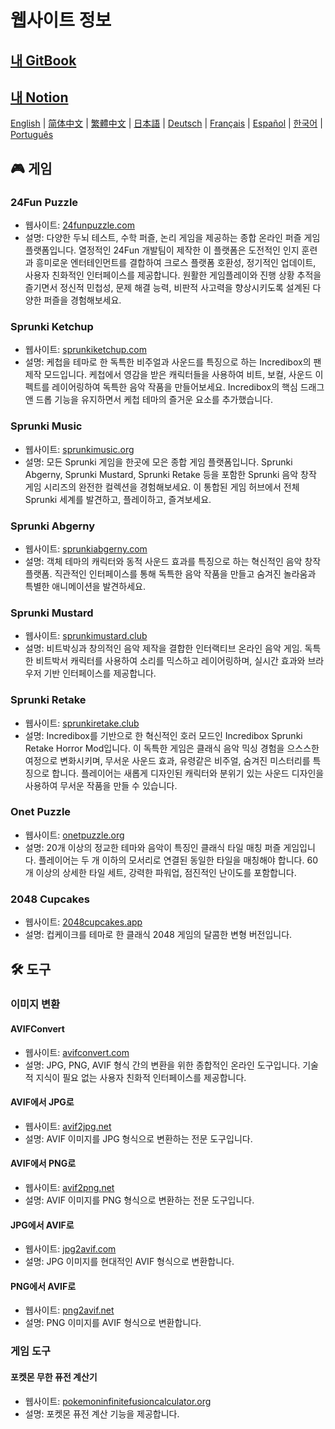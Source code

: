 # 웹사이트 정보

## [내 GitBook](https://lynn-3.gitbook.io/lynn)

## [내 Notion](https://lynn139.notion.site/MySite-15fb0b5cfa458016b389c76be0453e57)

[English](./README.md) | [简体中文](./README_CN.md) | [繁體中文](./README_TW.md) | [日本語](./README_JP.md) | [Deutsch](./README_DE.md) | [Français](./README_FR.md) | [Español](./README_ES.md) | [한국어](./README_KR.md) | [Português](./README_PT.md)

## 🎮 게임

### 24Fun Puzzle

- 웹사이트: [24funpuzzle.com](https://24funpuzzle.com?utm_source=github)
- 설명: 다양한 두뇌 테스트, 수학 퍼즐, 논리 게임을 제공하는 종합 온라인 퍼즐 게임 플랫폼입니다. 열정적인 24Fun 개발팀이 제작한 이 플랫폼은 도전적인 인지 훈련과 흥미로운 엔터테인먼트를 결합하여 크로스 플랫폼 호환성, 정기적인 업데이트, 사용자 친화적인 인터페이스를 제공합니다. 원활한 게임플레이와 진행 상황 추적을 즐기면서 정신적 민첩성, 문제 해결 능력, 비판적 사고력을 향상시키도록 설계된 다양한 퍼즐을 경험해보세요.

### Sprunki Ketchup

- 웹사이트: [sprunkiketchup.com](https://sprunkiketchup.com?utm_source=github)
- 설명: 케첩을 테마로 한 독특한 비주얼과 사운드를 특징으로 하는 Incredibox의 팬 제작 모드입니다. 케첩에서 영감을 받은 캐릭터들을 사용하여 비트, 보컬, 사운드 이펙트를 레이어링하여 독특한 음악 작품을 만들어보세요. Incredibox의 핵심 드래그 앤 드롭 기능을 유지하면서 케첩 테마의 즐거운 요소를 추가했습니다.

### Sprunki Music

- 웹사이트: [sprunkimusic.org](https://sprunkimusic.org?utm_source=github)
- 설명: 모든 Sprunki 게임을 한곳에 모은 종합 게임 플랫폼입니다. Sprunki Abgerny, Sprunki Mustard, Sprunki Retake 등을 포함한 Sprunki 음악 창작 게임 시리즈의 완전한 컬렉션을 경험해보세요. 이 통합된 게임 허브에서 전체 Sprunki 세계를 발견하고, 플레이하고, 즐겨보세요.

### Sprunki Abgerny

- 웹사이트: [sprunkiabgerny.com](https://sprunkiabgerny.com?utm_source=github)
- 설명: 객체 테마의 캐릭터와 동적 사운드 효과를 특징으로 하는 혁신적인 음악 창작 플랫폼. 직관적인 인터페이스를 통해 독특한 음악 작품을 만들고 숨겨진 놀라움과 특별한 애니메이션을 발견하세요.

### Sprunki Mustard

- 웹사이트: [sprunkimustard.club](https://sprunkimustard.club?utm_source=github)
- 설명: 비트박싱과 창의적인 음악 제작을 결합한 인터랙티브 온라인 음악 게임. 독특한 비트박서 캐릭터를 사용하여 소리를 믹스하고 레이어링하며, 실시간 효과와 브라우저 기반 인터페이스를 제공합니다.

### Sprunki Retake

- 웹사이트: [sprunkiretake.club](https://sprunkiretake.club?utm_source=github)
- 설명: Incredibox를 기반으로 한 혁신적인 호러 모드인 Incredibox Sprunki Retake Horror Mod입니다. 이 독특한 게임은 클래식 음악 믹싱 경험을 으스스한 여정으로 변화시키며, 무서운 사운드 효과, 유령같은 비주얼, 숨겨진 미스터리를 특징으로 합니다. 플레이어는 새롭게 디자인된 캐릭터와 분위기 있는 사운드 디자인을 사용하여 무서운 작품을 만들 수 있습니다.

### Onet Puzzle

- 웹사이트: [onetpuzzle.org](https://onetpuzzle.org?utm_source=github)
- 설명: 20개 이상의 정교한 테마와 음악이 특징인 클래식 타일 매칭 퍼즐 게임입니다. 플레이어는 두 개 이하의 모서리로 연결된 동일한 타일을 매칭해야 합니다. 60개 이상의 상세한 타일 세트, 강력한 파워업, 점진적인 난이도를 포함합니다.

### 2048 Cupcakes

- 웹사이트: [2048cupcakes.app](https://2048cupcakes.app?utm_source=github)
- 설명: 컵케이크를 테마로 한 클래식 2048 게임의 달콤한 변형 버전입니다.

## 🛠️ 도구

### 이미지 변환

#### AVIFConvert

- 웹사이트: [avifconvert.com](https://avifconvert.com?utm_source=github)
- 설명: JPG, PNG, AVIF 형식 간의 변환을 위한 종합적인 온라인 도구입니다. 기술적 지식이 필요 없는 사용자 친화적 인터페이스를 제공합니다.

#### AVIF에서 JPG로

- 웹사이트: [avif2jpg.net](https://avif2jpg.net?utm_source=github)
- 설명: AVIF 이미지를 JPG 형식으로 변환하는 전문 도구입니다.

#### AVIF에서 PNG로

- 웹사이트: [avif2png.net](https://avif2png.net?utm_source=github)
- 설명: AVIF 이미지를 PNG 형식으로 변환하는 전문 도구입니다.

#### JPG에서 AVIF로

- 웹사이트: [jpg2avif.com](https://jpg2avif.com?utm_source=github)
- 설명: JPG 이미지를 현대적인 AVIF 형식으로 변환합니다.

#### PNG에서 AVIF로

- 웹사이트: [png2avif.net](https://png2avif.net?utm_source=github)
- 설명: PNG 이미지를 AVIF 형식으로 변환합니다.

### 게임 도구

#### 포켓몬 무한 퓨전 계산기

- 웹사이트: [pokemoninfinitefusioncalculator.org](https://pokemoninfinitefusioncalculator.org?utm_source=github)
- 설명: 포켓몬 퓨전 계산 기능을 제공합니다.
